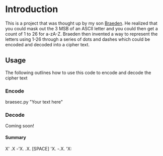 # Introduction

This is a project that was thought up by my son [Braeden](http://braeden.logiodice.com).  He realized that you could mask out the 3 MSB of an ASCII letter
and you could then get a count of 1 to 26 for a-zA-Z.  Braeden then invented a way to represent the letters using 1-26 through a series of dots and dashes
which could be encoded and decoded into a cipher text.

## Usage
The following outlines how to use this code to encode and decode the cipher text

### Encode
braesec.py "Your text here"

### Decode
Coming soon!

#### Summary
X' .X -'X. .X. [SPACE] 'X. -.X. 'X:
